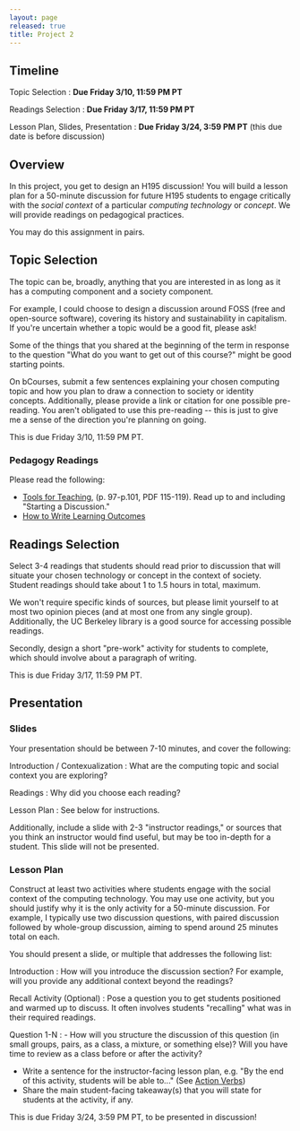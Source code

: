 ```yaml
---
layout: page
released: true
title: Project 2
---
```


## Timeline

Topic Selection
: **Due Friday 3/10, 11:59 PM PT**

Readings Selection
: **Due Friday 3/17, 11:59 PM PT**

Lesson Plan, Slides, Presentation
: **Due Friday 3/24, 3:59 PM PT** (this due date is before discussion)

## Overview

In this project, you get to design an H195 discussion! You will build a lesson
plan for a 50-minute discussion for future H195 students to engage critically
with the *social context* of a particular *computing technology* or *concept*.
We will provide readings on pedagogical practices.

You may do this assignment in pairs.

## Topic Selection

The topic can be, broadly, anything that you are interested in as long as it
has a computing component and a society component.

For example, I could choose to design a discussion around FOSS (free and
open-source software), covering its history and sustainability in capitalism.
If you're uncertain whether a topic would be a good fit, please ask!

Some of the things that you shared at the beginning of the term in response to
the question "What do you want to get out of this course?" might be good
starting points.

On bCourses, submit a few sentences explaining your chosen computing topic and
how you plan to draw a connection to society or identity concepts.
Additionally, please provide a link or citation for one possible pre-reading.
You aren't obligated to use this pre-reading -- this is just to give me a sense
of the direction you're planning on going.

This is due Friday 3/10, 11:59 PM PT.

### Pedagogy Readings

Please read the following:

- [Tools for Teaching][], (p. 97-p.101, PDF 115-119). Read up to and including
  "Starting a Discussion."
- [How to Write Learning Outcomes][]

[Tools for Teaching]: https://drive.google.com/file/d/1pisWNHtrfKiBd_8a-vsBuqv0sdK6QB2S/view
[How to Write Learning Outcomes]: https://teaching.berkeley.edu/resources/design/course-level-learning-goalsoutcomes

## Readings Selection

Select 3-4 readings that students should read prior to discussion that will
situate your chosen technology or concept in the context of society. Student
readings should take about 1 to 1.5 hours in total, maximum.

We won't require specific kinds of sources, but please limit yourself to at
most two opinion pieces (and at most one from any single group). Additionally,
the UC Berkeley library is a good source for accessing possible readings.

Secondly, design a short "pre-work" activity for students to complete,
which should involve about a paragraph of writing.

This is due Friday 3/17, 11:59 PM PT.

## Presentation

### Slides

Your presentation should be between 7-10 minutes, and cover the following:

Introduction / Contexualization
: What are the computing topic and social context you are exploring?

Readings
: Why did you choose each reading?

Lesson Plan
: See below for instructions.

Additionally, include a slide with 2-3 "instructor readings," or sources
that you think an instructor would find useful, but may be too in-depth for a
student. This slide will not be presented.

### Lesson Plan

Construct at least two activities where students engage with the social context
of the computing technology. You may use one activity, but you should justify
why it is the only activity for a 50-minute discussion. For example, I
typically use two discussion questions, with paired discussion followed by
whole-group discussion, aiming to spend around 25 minutes total on each.

You should present a slide, or multiple that addresses the following list:

Introduction
: How will you introduce the discussion section? For example, will you provide
  any additional context beyond the readings?

Recall Activity (Optional)
: Pose a question you to get students positioned and warmed up to discuss. It
  often involves students "recalling" what was in their required readings.

Question 1-N
: - How will you structure the discussion of this question (in small groups,
    pairs, as a class, a mixture, or something else)? Will you have time to
    review as a class before or after the activity?
  - Write a sentence for the instructor-facing lesson plan, e.g. "By the end of
    this activity, students will be able to..." (See [Action Verbs])
  - Share the main student-facing takeaway(s) that you will state for students
    at the activity, if any.

This is due Friday 3/24, 3:59 PM PT, to be presented in discussion!

[Action Verbs]: https://teaching.berkeley.edu/resources/design/course-level-learning-goalsoutcomes